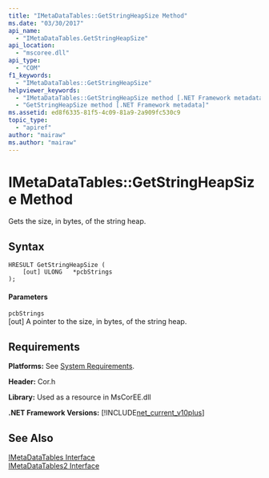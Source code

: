 ```yaml
---
title: "IMetaDataTables::GetStringHeapSize Method"
ms.date: "03/30/2017"
api_name: 
  - "IMetaDataTables.GetStringHeapSize"
api_location: 
  - "mscoree.dll"
api_type: 
  - "COM"
f1_keywords: 
  - "IMetaDataTables::GetStringHeapSize"
helpviewer_keywords: 
  - "IMetaDataTables::GetStringHeapSize method [.NET Framework metadata]"
  - "GetStringHeapSize method [.NET Framework metadata]"
ms.assetid: ed8f6335-81f5-4c09-81a9-2a909fc530c9
topic_type: 
  - "apiref"
author: "mairaw"
ms.author: "mairaw"
---
```

# IMetaDataTables::GetStringHeapSize Method
Gets the size, in bytes, of the string heap.  
  
## Syntax  
  
```  
HRESULT GetStringHeapSize (  
    [out] ULONG   *pcbStrings  
);  
```  
  
#### Parameters  
 `pcbStrings`  
 [out] A pointer to the size, in bytes, of the string heap.  
  
## Requirements  
 **Platforms:** See [System Requirements](../../../../docs/framework/get-started/system-requirements.md).  
  
 **Header:** Cor.h  
  
 **Library:** Used as a resource in MsCorEE.dll  
  
 **.NET Framework Versions:** [!INCLUDE[net_current_v10plus](../../../../includes/net-current-v10plus-md.md)]  
  
## See Also  
 [IMetaDataTables Interface](../../../../docs/framework/unmanaged-api/metadata/imetadatatables-interface.md)  
 [IMetaDataTables2 Interface](../../../../docs/framework/unmanaged-api/metadata/imetadatatables2-interface.md)
